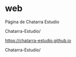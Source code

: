 # web
Página de Chatarra Estudio

Chatarra-Estudio/

https://chatarra-estudio.github.io

Chatarra-Estudio/
